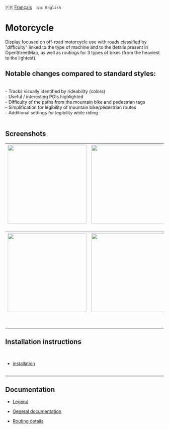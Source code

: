 🇫🇷 [Français](README.md)&emsp;`🇬🇧 English`

# Motorcycle
Display focused on off-road motorcycle use with roads classified by "difficulty" linked to the type of machine and to the details present in OpenStreetMap, as well as routings for 3 types of bikes (from the heaviest to the lightest).

## Notable changes compared to standard styles:
<br>
- Tracks visually identified by rideability (colors)<br>
- Useful / interesting POIs highlighted<br>
- Difficulty of the paths from the mountain bike and pedestrian tags<br>
- Simplification for legibility of mountain bike/pedestrian routes<br>
- Additional settings for legibility while riding<br>
<br>


## Screenshots<br>

| <img src="https://user-images.githubusercontent.com/83398215/183831439-a7dd7cf4-dcf2-4445-8d46-e685157f93bf.jpg" width="250" /> | <img src="https://user-images.githubusercontent.com/83398215/183831631-e2f86260-1324-4201-8042-be67361d5ef0.jpg" width="250" /> | <img src="https://user-images.githubusercontent.com/83398215/183832089-7a685512-f251-4986-81de-f92a765f964f.jpg" width="250" /> |
| :-------------: | :-------------: | :-------------: |

### 
| <img src="https://user-images.githubusercontent.com/83398215/183832776-3ed55db4-1ce4-4e79-8c3e-97a521e8722e.jpg" width="250" /> | <img src="https://user-images.githubusercontent.com/83398215/183832485-45b79c76-e6db-4ccb-b058-5220a79175e5.jpg" width="250" /> | <img src="https://user-images.githubusercontent.com/83398215/183832969-e00c8ae1-ec4a-472a-8a17-95958cdeab14.jpg" width="250" /> |
| :-------------: | :-------------: | :-------------: |
<br>

---

## Installation instructions
<br>

- [installation](https://github.com/OsmAnd-Rendering/Motorcycle/tree/configuration)<br><br>

---

## Documentation

- [Legend](Legend.md)

- [General documentation](https://github.com/OsmAnd-Rendering/Motorcycle/wiki)

- [Routing details](https://github.com/OsmAnd-Rendering/Motorcycle/tree/routing)
